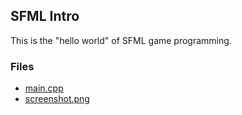 ## SFML Intro

This is the "hello world" of SFML game programming.

### Files

- [main.cpp](main.cpp)
- [screenshot.png](screenshot.png)
